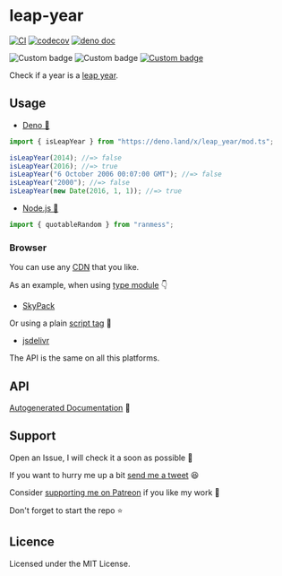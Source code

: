 # leap-year

[![CI](https://github.com/UltiRequiem/leap-year/actions/workflows/ci.yml/badge.svg)](https://github.com/UltiRequiem/ranmess/actions/workflows/ci.yml)
[![codecov](https://codecov.io/gh/ultirequiem/leap-year/branch/main/graph/badge.svg)](https://codecov.io/gh/ultirequiem/ranmess)
[![deno doc](https://doc.deno.land/badge.svg)](https://doc.deno.land/https/deno.land/x/leap_year/mod.ts)

![Custom badge](https://img.shields.io/endpoint?url=https%3A%2F%2Fdeno-visualizer.danopia.net%2Fshields%2Fdep-count%2Fx%2Fleap_year%2Fmod.ts)
![Custom badge](https://img.shields.io/endpoint?url=https%3A%2F%2Fdeno-visualizer.danopia.net%2Fshields%2Fupdates%2Fx%2Fleap_year%2Fmod.ts)
[![Custom badge](https://img.shields.io/endpoint?url=https%3A%2F%2Fdeno-visualizer.danopia.net%2Fshields%2Flatest-version%2Fx%2Fleap_year%2Fmod.ts)](https://deno.land/x/leap_year)

Check if a year is a [leap year](https://en.wikipedia.org/wiki/Leap_year).

## Usage

- [Deno 🚀](https://deno.land/x/ranmess)

```javascript
import { isLeapYear } from "https://deno.land/x/leap_year/mod.ts";

isLeapYear(2014); //=> false
isLeapYear(2016); //=> true
isLeapYear("6 October 2006 00:07:00 GMT"); //=> false
isLeapYear("2000"); //=> false
isLeapYear(new Date(2016, 1, 1)); //=> true
```

- [Node.js 🐢](https://www.npmjs.com/package/ranmess)

```typescript
import { quotableRandom } from "ranmess";
```

### Browser

You can use any [CDN](https://en.wikipedia.org/wiki/Content_delivery_network)
that you like.

As an example, when using
[type module](https://developer.mozilla.org/en-US/docs/Web/JavaScript/Guide/Modules)
👇

- [SkyPack](https://cdn.skypack.dev/@ultirequiem/leap-year)

Or using a plain
[script tag](https://developer.mozilla.org/en-US/docs/Web/HTML/Element/script) 🦔

- [jsdelivr](https://cdn.jsdelivr.net/npm/@ultirequiem/leap-year)

The API is the same on all this platforms.

## API

[Autogenerated Documentation](https://doc.deno.land/https://deno.land/x/leap_year/mod.ts)
🚀

## Support

Open an Issue, I will check it a soon as possible 👀

If you want to hurry me up a bit
[send me a tweet](https://twitter.com/intent/tweet?text=%40UltiRequiem%20) 😆

Consider [supporting me on Patreon](https://patreon.com/UltiRequiem) if you like
my work 🚀

Don't forget to start the repo ⭐

## Licence

Licensed under the MIT License.
